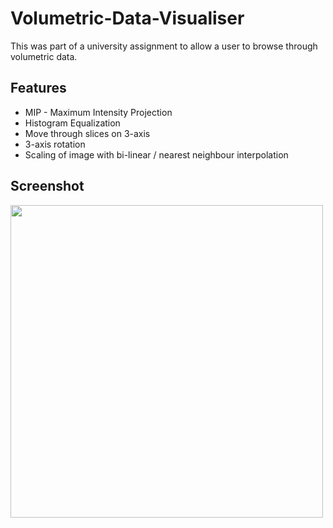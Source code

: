 # Volumetric-Data-Visualiser
This was part of a university assignment to allow a user to browse through volumetric data.
## Features
* MIP - Maximum Intensity Projection
* Histogram Equalization
* Move through slices on 3-axis
* 3-axis rotation
* Scaling of image with bi-linear / nearest neighbour interpolation

## Screenshot
<img src="https://i.imgur.com/rKyhTUD.png" width="500"/>
